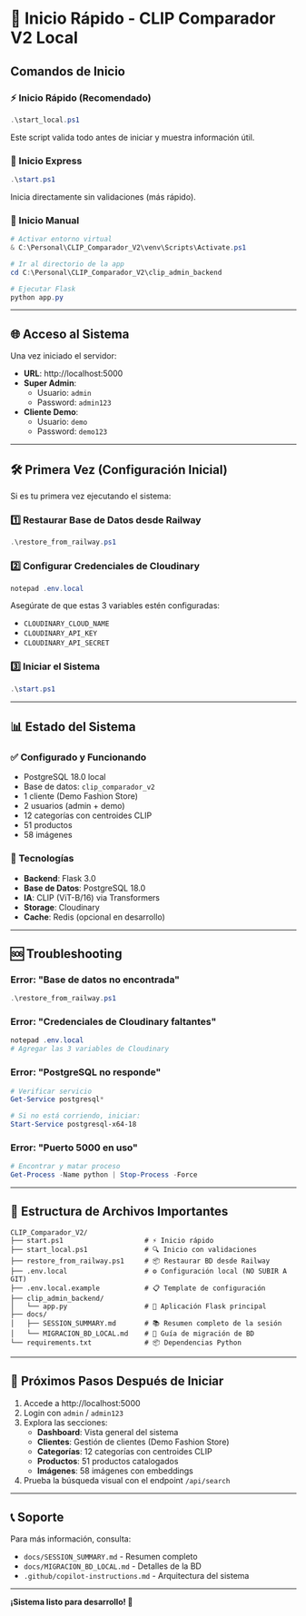 # 🚀 Inicio Rápido - CLIP Comparador V2 Local

## Comandos de Inicio

### ⚡ Inicio Rápido (Recomendado)
```powershell
.\start_local.ps1
```
Este script valida todo antes de iniciar y muestra información útil.

### 🏃 Inicio Express
```powershell
.\start.ps1
```
Inicia directamente sin validaciones (más rápido).

### 📝 Inicio Manual
```powershell
# Activar entorno virtual
& C:\Personal\CLIP_Comparador_V2\venv\Scripts\Activate.ps1

# Ir al directorio de la app
cd C:\Personal\CLIP_Comparador_V2\clip_admin_backend

# Ejecutar Flask
python app.py
```

---

## 🌐 Acceso al Sistema

Una vez iniciado el servidor:

- **URL**: http://localhost:5000
- **Super Admin**:
  - Usuario: `admin`
  - Password: `admin123`
- **Cliente Demo**:
  - Usuario: `demo`
  - Password: `demo123`

---

## 🛠️ Primera Vez (Configuración Inicial)

Si es tu primera vez ejecutando el sistema:

### 1️⃣ Restaurar Base de Datos desde Railway
```powershell
.\restore_from_railway.ps1
```

### 2️⃣ Configurar Credenciales de Cloudinary
```powershell
notepad .env.local
```
Asegúrate de que estas 3 variables estén configuradas:
- `CLOUDINARY_CLOUD_NAME`
- `CLOUDINARY_API_KEY`
- `CLOUDINARY_API_SECRET`

### 3️⃣ Iniciar el Sistema
```powershell
.\start.ps1
```

---

## 📊 Estado del Sistema

### ✅ Configurado y Funcionando
- PostgreSQL 18.0 local
- Base de datos: `clip_comparador_v2`
- 1 cliente (Demo Fashion Store)
- 2 usuarios (admin + demo)
- 12 categorías con centroides CLIP
- 51 productos
- 58 imágenes

### 🔧 Tecnologías
- **Backend**: Flask 3.0
- **Base de Datos**: PostgreSQL 18.0
- **IA**: CLIP (ViT-B/16) via Transformers
- **Storage**: Cloudinary
- **Cache**: Redis (opcional en desarrollo)

---

## 🆘 Troubleshooting

### Error: "Base de datos no encontrada"
```powershell
.\restore_from_railway.ps1
```

### Error: "Credenciales de Cloudinary faltantes"
```powershell
notepad .env.local
# Agregar las 3 variables de Cloudinary
```

### Error: "PostgreSQL no responde"
```powershell
# Verificar servicio
Get-Service postgresql*

# Si no está corriendo, iniciar:
Start-Service postgresql-x64-18
```

### Error: "Puerto 5000 en uso"
```powershell
# Encontrar y matar proceso
Get-Process -Name python | Stop-Process -Force
```

---

## 📁 Estructura de Archivos Importantes

```
CLIP_Comparador_V2/
├── start.ps1                    # ⚡ Inicio rápido
├── start_local.ps1              # 🔍 Inicio con validaciones
├── restore_from_railway.ps1     # 📦 Restaurar BD desde Railway
├── .env.local                   # ⚙️ Configuración local (NO SUBIR A GIT)
├── .env.local.example           # 📋 Template de configuración
├── clip_admin_backend/
│   └── app.py                   # 🚀 Aplicación Flask principal
├── docs/
│   ├── SESSION_SUMMARY.md       # 📚 Resumen completo de la sesión
│   └── MIGRACION_BD_LOCAL.md    # 📖 Guía de migración de BD
└── requirements.txt             # 📦 Dependencias Python
```

---

## 🎯 Próximos Pasos Después de Iniciar

1. Accede a http://localhost:5000
2. Login con `admin` / `admin123`
3. Explora las secciones:
   - **Dashboard**: Vista general del sistema
   - **Clientes**: Gestión de clientes (Demo Fashion Store)
   - **Categorías**: 12 categorías con centroides CLIP
   - **Productos**: 51 productos catalogados
   - **Imágenes**: 58 imágenes con embeddings
4. Prueba la búsqueda visual con el endpoint `/api/search`

---

## 📞 Soporte

Para más información, consulta:
- `docs/SESSION_SUMMARY.md` - Resumen completo
- `docs/MIGRACION_BD_LOCAL.md` - Detalles de la BD
- `.github/copilot-instructions.md` - Arquitectura del sistema

---

**¡Sistema listo para desarrollo! 🎉**
